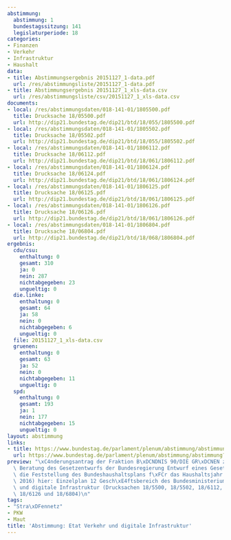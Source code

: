 ```yaml
---
abstimmung:
  abstimmung: 1
  bundestagssitzung: 141
  legislaturperiode: 18
categories:
- Finanzen
- Verkehr
- Infrastruktur
- Haushalt
data:
- title: Abstimmungsergebnis 20151127_1-data.pdf
  url: /res/abstimmungsliste/20151127_1-data.pdf
- title: Abstimmungsergebnis 20151127_1_xls-data.csv
  url: /res/abstimmungsliste/csv/20151127_1_xls-data.csv
documents:
- local: /res/abstimmungsdaten/018-141-01/1805500.pdf
  title: Drucksache 18/05500.pdf
  url: http://dip21.bundestag.de/dip21/btd/18/055/1805500.pdf
- local: /res/abstimmungsdaten/018-141-01/1805502.pdf
  title: Drucksache 18/05502.pdf
  url: http://dip21.bundestag.de/dip21/btd/18/055/1805502.pdf
- local: /res/abstimmungsdaten/018-141-01/1806112.pdf
  title: Drucksache 18/06112.pdf
  url: http://dip21.bundestag.de/dip21/btd/18/061/1806112.pdf
- local: /res/abstimmungsdaten/018-141-01/1806124.pdf
  title: Drucksache 18/06124.pdf
  url: http://dip21.bundestag.de/dip21/btd/18/061/1806124.pdf
- local: /res/abstimmungsdaten/018-141-01/1806125.pdf
  title: Drucksache 18/06125.pdf
  url: http://dip21.bundestag.de/dip21/btd/18/061/1806125.pdf
- local: /res/abstimmungsdaten/018-141-01/1806126.pdf
  title: Drucksache 18/06126.pdf
  url: http://dip21.bundestag.de/dip21/btd/18/061/1806126.pdf
- local: /res/abstimmungsdaten/018-141-01/1806804.pdf
  title: Drucksache 18/06804.pdf
  url: http://dip21.bundestag.de/dip21/btd/18/068/1806804.pdf
ergebnis:
  cdu/csu:
    enthaltung: 0
    gesamt: 310
    ja: 0
    nein: 287
    nichtabgegeben: 23
    ungueltig: 0
  die.linke:
    enthaltung: 0
    gesamt: 64
    ja: 58
    nein: 0
    nichtabgegeben: 6
    ungueltig: 0
  file: 20151127_1_xls-data.csv
  gruenen:
    enthaltung: 0
    gesamt: 63
    ja: 52
    nein: 0
    nichtabgegeben: 11
    ungueltig: 0
  spd:
    enthaltung: 0
    gesamt: 193
    ja: 1
    nein: 177
    nichtabgegeben: 15
    ungueltig: 0
layout: abstimmung
links:
- title: https://www.bundestag.de/parlament/plenum/abstimmung/abstimmung?id=375
  url: https://www.bundestag.de/parlament/plenum/abstimmung/abstimmung?id=375
preview: "\xC4nderungsantrag der Fraktion B\xDCNDNIS 90/DIE GR\xDCNEN zu der zweiten\
  \ Beratung des Gesetzentwurfs der Bundesregierung Entwurf eines Gesetzes \xFCber\
  \ die Feststellung des Bundeshaushaltsplans f\xFCr das Haushaltsjahr 2016 (Haushaltsgesetz\
  \ 2016) hier: Einzelplan 12 Gesch\xE4ftsbereich des Bundesministeriums f\xFCr Verkehr\
  \ und digitale Infrastruktur (Drucksachen 18/5500, 18/5502, 18/6112, 18/6124, 18/6125,\
  \ 18/6126 und 18/6804)\n"
tags:
- "Stra\xDFennetz"
- PKW
- Maut
title: 'Abstimmung: Etat Verkehr und digitale Infrastruktur'
---
```

